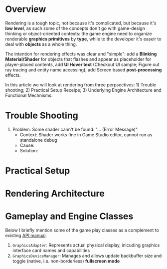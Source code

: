 # Overview

Rendering is a tough topic, not because it's complicated, but because it's **low level**, as such some of the concepts don't go with game-design thinking or object-oriented contexts: the game engine need to organize renderable **graphics primitives** by **type**, while to the developer it's easeir to deal with **objects** as a whole thing.

The intention for rendering effects was clear and "simple": add a **Blinking Material/Shader** for objects that flashes and appear as placeholder for player-placed contents, add **UI Hover text** (Checkout UI sample; Figure out ray tracing and entity name accessing), add Screen based **post-processing** effects.

In this article we will look at rendering from three perpsectives: 1) Trouble shooting; 2) Practical Setup Receipe; 3) Underlying Engine Architecture and Functional Mechnisms.

# Trouble Shooting

1. Problem: Some shader cann't be found: "... (Error Message)"
    * Context: Shader works fine in Game Studio editor, cannot run as standalone debug
    * Cause: 
    * Solution: 

# Practical Setup

# Rendering Architecture

# Gameplay and Engine Classes

Below I briefly mention some of the game play classes as a complement to existing [API manual](https://doc.xenko.com/latest/en/api/index.html).

1. `GraphicsAdapter`: Represents actual physical display, inlcuding graphics interface card names and capabilities
2. `GraphicsDeviceManager`: Manages and allows update backbuffer size and toggle (native, i.e. non-borderless) **fullscreen mode**